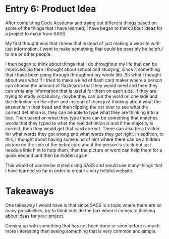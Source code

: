 # Entry 6:  Product Idea
 
After completing Code Academy and trying out different things based on some of the things that 
I have learned, I have began to think about ideas for a project to make from SASS. 

My first thought was that I knew that instead of just making a website with just information, 
I want to make something that could be possibly be helpful to me or other people. 

I then began to think about things that I do throughout my life that can be improved.
So then I thought about school and studying, since it something that I have been going through
throughout my whole life. So what I thought about was what if I tried to make a kind of flash card
maker where a person can choose the amount of flashcards that they would need and then they can write 
any information that is useful for them on each side. If they are trying to study vocabulary, maybe they can put 
the word on one side and the definition on the other and instead of them just thinking about 
what the answer is in their head and then flipping the car over to see what the correct definition is, they can 
be able to type what they are thinking into a box. Then based on what they type there can be something that matches
words that they typed to what the real definition is and if the majority is correct, then they would get that card correct.
There can also be a tracker for what words they got wrong and what words they got right. In addition, to this, I thought about 
having some kind of hint where there can be a hidden picture on the side of the index card and if the person is stuck but just needs
a little hint to help them, then the picture or word can help them for a quick second and then be hidden again.

This would of course be styled using SASS and would use many things that I have learned so far in order to create 
a very helpful website.

# Takeaways

One takeaway I would have is that since SASS is a topic where there are so many possibilities, try to think outside the
box when it comes to thinking about ideas for your project.

Coming up with something that has not been done or seen before is much more interesting than seeing something that is
very common and simple.





